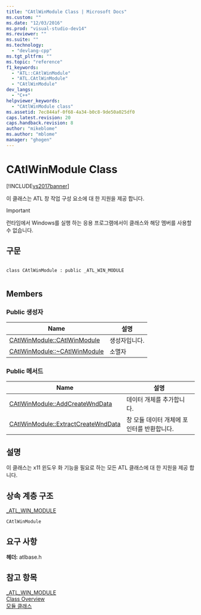 ```yaml
---
title: "CAtlWinModule Class | Microsoft Docs"
ms.custom: ""
ms.date: "12/03/2016"
ms.prod: "visual-studio-dev14"
ms.reviewer: ""
ms.suite: ""
ms.technology: 
  - "devlang-cpp"
ms.tgt_pltfrm: ""
ms.topic: "reference"
f1_keywords: 
  - "ATL::CAtlWinModule"
  - "ATL.CAtlWinModule"
  - "CAtlWinModule"
dev_langs: 
  - "C++"
helpviewer_keywords: 
  - "CAtlWinModule class"
ms.assetid: 7ec844af-0f68-4a34-b0c8-9de50a025df0
caps.latest.revision: 20
caps.handback.revision: 8
author: "mikeblome"
ms.author: "mblome"
manager: "ghogen"
---
```

# CAtlWinModule Class
[!INCLUDE[vs2017banner](../../assembler/inline/includes/vs2017banner.md)]

이 클래스는 ATL 창 작업 구성 요소에 대 한 지원을 제공 합니다.  
  
> [!IMPORTANT]
>  런타임에서 Windows를 실행 하는 응용 프로그램에서이 클래스와 해당 멤버를 사용할 수 없습니다.  
  
## 구문  
  
```  
  
class CAtlWinModule : public _ATL_WIN_MODULE  
  
```  
  
## Members  
  
### Public 생성자  
  
|Name|설명|  
|----------|--------|  
|[CAtlWinModule::CAtlWinModule](../Topic/CAtlWinModule::CAtlWinModule.md)|생성자입니다.|  
|[CAtlWinModule::~CAtlWinModule](../Topic/CAtlWinModule::~CAtlWinModule.md)|소멸자|  
  
### Public 메서드  
  
|Name|설명|  
|----------|--------|  
|[CAtlWinModule::AddCreateWndData](../Topic/CAtlWinModule::AddCreateWndData.md)|데이터 개체를 추가합니다.|  
|[CAtlWinModule::ExtractCreateWndData](../Topic/CAtlWinModule::ExtractCreateWndData.md)|창 모듈 데이터 개체에 포인터를 반환합니다.|  
  
## 설명  
 이 클래스는 x11 윈도우 화 기능을 필요로 하는 모든 ATL 클래스에 대 한 지원을 제공 합니다.  
  
## 상속 계층 구조  
 [\_ATL\_WIN\_MODULE](../Topic/_ATL_WIN_MODULE.md)  
  
 `CAtlWinModule`  
  
## 요구 사항  
 **헤더:** atlbase.h  
  
## 참고 항목  
 [\_ATL\_WIN\_MODULE](../Topic/_ATL_WIN_MODULE.md)   
 [Class Overview](../../atl/atl-class-overview.md)   
 [모듈 클래스](../../atl/atl-module-classes.md)